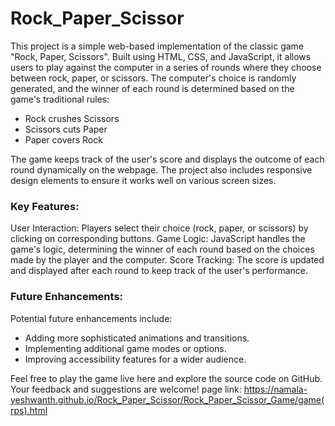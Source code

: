 # Rock_Paper_Scissor
This project is a simple web-based implementation of the classic game "Rock, Paper, Scissors". Built using HTML, CSS, and JavaScript, it allows users to play against the computer in a series of rounds where they choose between rock, paper, or scissors. The computer's choice is randomly generated, and the winner of each round is determined based on the game's traditional rules:

* Rock crushes Scissors
* Scissors cuts Paper
* Paper covers Rock

The game keeps track of the user's score and displays the outcome of each round dynamically on the webpage. The project also includes responsive design elements to ensure it works well on various screen sizes.


### Key Features:
User Interaction: Players select their choice (rock, paper, or scissors) by clicking on corresponding buttons.
Game Logic: JavaScript handles the game's logic, determining the winner of each round based on the choices made by the player and the computer.
Score Tracking: The score is updated and displayed after each round to keep track of the user's performance.


### Future Enhancements:
Potential future enhancements include:

* Adding more sophisticated animations and transitions.
* Implementing additional game modes or options.
* Improving accessibility features for a wider audience.


Feel free to play the game live here and explore the source code on GitHub. Your feedback and suggestions are welcome!
page link: https://namala-yeshwanth.github.io/Rock_Paper_Scissor/Rock_Paper_Scissor_Game/game(rps).html

